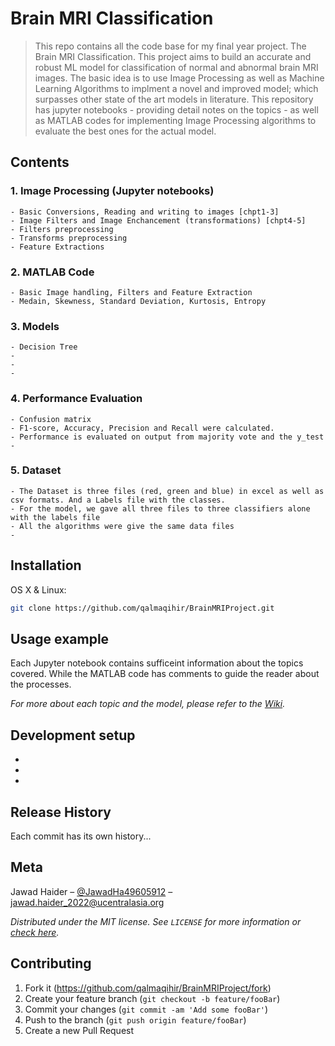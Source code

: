 # Brain MRI Classification

> This repo contains all the code base for my final year project. The Brain MRI Classification. This project aims to build an accurate and robust ML model for classification of normal and 
abnormal brain MRI images. The basic idea is to use Image Processing as well as Machine Learning Algorithms to implment a novel and improved model; which surpasses other state of the art
models in literature.
> This repository has jupyter notebooks - providing detail notes on the topics - as well as MATLAB codes for implementing Image Processing algorithms to evaluate the best ones for the actual model.


## Contents 
### 1. Image Processing (Jupyter notebooks)
    - Basic Conversions, Reading and writing to images [chpt1-3]
    - Image Filters and Image Enchancement (transformations) [chpt4-5] 
    - Filters preprocessing
    - Transforms preprocessing
    - Feature Extractions
### 2. MATLAB Code
    - Basic Image handling, Filters and Feature Extraction
    - Medain, Skewness, Standard Deviation, Kurtosis, Entropy
### 3. Models
    - Decision Tree 
    -
    -
    -
    
### 4. Performance Evaluation
    - Confusion matrix
    - F1-score, Accuracy, Precision and Recall were calculated.
    - Performance is evaluated on output from majority vote and the y_test
    -
    
### 5. Dataset
    - The Dataset is three files (red, green and blue) in excel as well as csv formats. And a Labels file with the classes.
    - For the model, we gave all three files to three classifiers alone with the labels file
    - All the algorithms were give the same data files
    -


## Installation

OS X & Linux:

```sh
git clone https://github.com/qalmaqihir/BrainMRIProject.git
```

## Usage example
Each Jupyter notebook contains sufficeint information about the topics covered. While the MATLAB code has comments to guide the reader about the processes.

_For more about each topic and the model, please refer to the [Wiki][wiki]._

## Development setup
-
-
-

## Release History
Each commit has its own history...

## Meta
Jawad Haider – [@JawadHa49605912](https://twitter.com/JawadHa49605912?t=LImgqrvKUy48gqaaeKooBA&s=09) – jawad.haider_2022@ucentralasia.org

_Distributed under the MIT license. See ``LICENSE`` for more information or [check here][LICENSE]._

## Contributing

1. Fork it (<https://github.com/qalmaqihir/BrainMRIProject/fork>)
2. Create your feature branch (`git checkout -b feature/fooBar`)
3. Commit your changes (`git commit -am 'Add some fooBar'`)
4. Push to the branch (`git push origin feature/fooBar`)
5. Create a new Pull Request

<!-- Markdown link & img dfn's -->
[wiki]: https://github.com/qalmaqihir/BrainMRIProject/wiki
[LICENSE]: https://github.com/qalmaqihir/BrainMRIProject/blob/main/LICENSE
